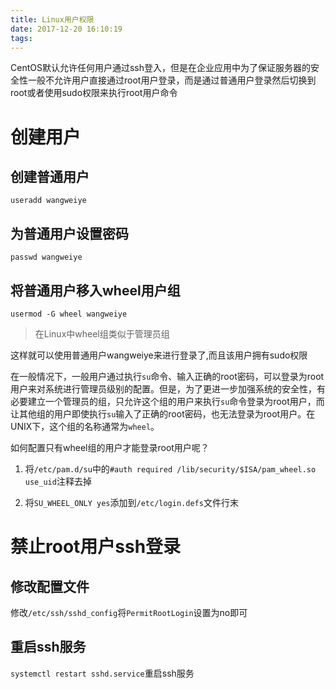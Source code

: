 ```yaml
---
title: Linux用户权限
date: 2017-12-20 16:10:19
tags:
---
```

CentOS默认允许任何用户通过ssh登入，但是在企业应用中为了保证服务器的安全性一般不允许用户直接通过root用户登录，而是通过普通用户登录然后切换到root或者使用sudo权限来执行root用户命令

# 创建用户

## 创建普通用户

```
useradd wangweiye
```
## 为普通用户设置密码

```
passwd wangweiye
```

## 将普通用户移入wheel用户组

```
usermod -G wheel wangweiye
```

> 在Linux中wheel组类似于管理员组

这样就可以使用普通用户wangweiye来进行登录了,而且该用户拥有sudo权限

在一般情况下，一般用户通过执行`su`命令、输入正确的root密码，可以登录为root用户来对系统进行管理员级别的配置。但是，为了更进一步加强系统的安全性，有必要建立一个管理员的组，只允许这个组的用户来执行`su`命令登录为root用户，而让其他组的用户即使执行`su`输入了正确的root密码，也无法登录为root用户。在UNIX下，这个组的名称通常为`wheel`。

如何配置只有wheel组的用户才能登录root用户呢？

1. 将`/etc/pam.d/su`中的`#auth required /lib/security/$ISA/pam_wheel.so use_uid`注释去掉

2. 将`SU_WHEEL_ONLY yes`添加到`/etc/login.defs`文件行末

# 禁止root用户ssh登录

## 修改配置文件

修改`/etc/ssh/sshd_config`将`PermitRootLogin`设置为no即可

## 重启ssh服务

`systemctl restart sshd.service`重启ssh服务
